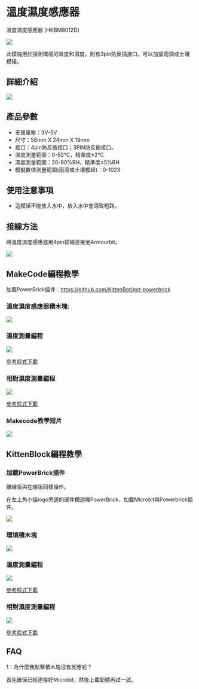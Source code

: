 # 溫度濕度感應器

溫度濕度感應器 (HKBM8012D)

![](./images/05_05.png)

此模塊用於探測環境的溫度和濕度。附有3pin防反插接口，可以加插雨滴或土壤模組。

## 詳細介紹

![](./images/05_04.png)

## 產品參數

- 支援電壓：3V-5V
- 尺寸：56mm X 24mm X 19mm
- 接口：4pin防反插接口；3PIN防反插接口。
- 溫度測量範圍：0-50°C，精準度±2°C
- 濕度測量範圍：20-90%RH，精準度±5%RH
- 模擬數值測量範圍(雨滴或土壤模組)：0-1023

## 使用注意事項

- 這模組不能放入水中，放入水中會導致短路。

## 接線方法

將溫度濕度感應器用4pin排線連接至Armourbit。

![](./kbimages/05_01.png)

## MakeCode編程教學

加載PowerBrick插件：https://github.com/KittenBot/pxt-powerbrick

### 溫度濕度感應器積木塊:

![](./images/environmentblocks.png)

### 溫度測量編程

![](./images/temp.png)

[參考程式下載](https://bit.ly/PowerbrickM1_01Hex)

### 相對濕度測量編程

![](./images/RH.png)

[參考程式下載](https://bit.ly/PowerbrickM1_02Hex)

### Makecode教學短片

[![](./images/envtut.png)](https://www.youtube.com/watch?v=ilXSpFd86DQ)

## KittenBlock編程教學

### 加載PowerBrick插件

離線版與在線版同樣操作。

在左上角小貓logo旁邊的硬件欄選擇PowerBrick，加載Microbit與Powerbrick插件。

![](./kbimages/addextension.png)

### 環境積木塊

![](./kbimages/kbenvblocks.png)

### 溫度測量編程

![](./kbimages/kbtemp.png)

[參考程式下載](www.google.com)

### 相對濕度測量編程

![](./kbimages/kbhumid.png)

[參考程式下載](www.google.com)

## FAQ

1：為什麼我點擊積木塊沒有反應呢？

首先確保已經連接好Microbit，然後上載韌體再試一試。